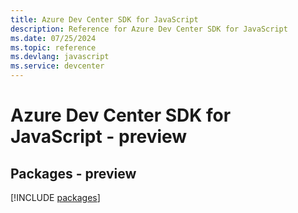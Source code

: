 ```yaml
---
title: Azure Dev Center SDK for JavaScript
description: Reference for Azure Dev Center SDK for JavaScript
ms.date: 07/25/2024
ms.topic: reference
ms.devlang: javascript
ms.service: devcenter
---
```

# Azure Dev Center SDK for JavaScript - preview
## Packages - preview
[!INCLUDE [packages](dev-center-index.md)]